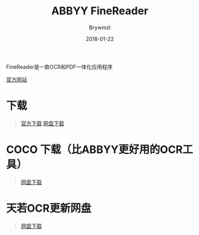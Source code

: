 ﻿---
layout:     post
title:      ABBYY FineReader
date:       2018-01-22
author:     Brywmzl
tags: [OCR]

---
FineReader是一款OCR和PDF一体化应用程序

<!--more-->

[官方网站](http://www.abbyy.cn/finereader/)  

# 下载
> [官方下载](http://www.abbyy.cn/download/finereader/)
> [网盘下载](https://pan.baidu.com/s/1i-TgT7EIxilC7MyATVJj5A)

# COCO 下载（比ABBYY更好用的OCR工具）
> [网盘下载](https://pan.baidu.com/s/1c3wydXI)

# 天若OCR更新网盘
> [网盘下载](https://pan.baidu.com/s/1P2xb9kBwX1gj8j2_APivZw)